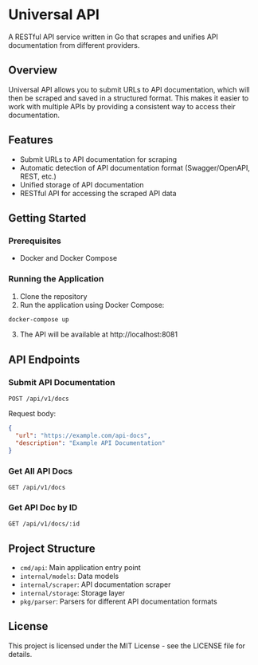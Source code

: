 # Universal API

A RESTful API service written in Go that scrapes and unifies API documentation from different providers.

## Overview

Universal API allows you to submit URLs to API documentation, which will then be scraped and saved in a structured format. This makes it easier to work with multiple APIs by providing a consistent way to access their documentation.

## Features

- Submit URLs to API documentation for scraping
- Automatic detection of API documentation format (Swagger/OpenAPI, REST, etc.)
- Unified storage of API documentation
- RESTful API for accessing the scraped API data

## Getting Started

### Prerequisites

- Docker and Docker Compose

### Running the Application

1. Clone the repository
2. Run the application using Docker Compose:

```bash
docker-compose up
```

3. The API will be available at http://localhost:8081

## API Endpoints

### Submit API Documentation

```
POST /api/v1/docs
```

Request body:
```json
{
  "url": "https://example.com/api-docs",
  "description": "Example API Documentation"
}
```

### Get All API Docs

```
GET /api/v1/docs
```

### Get API Doc by ID

```
GET /api/v1/docs/:id
```

## Project Structure

- `cmd/api`: Main application entry point
- `internal/models`: Data models
- `internal/scraper`: API documentation scraper
- `internal/storage`: Storage layer
- `pkg/parser`: Parsers for different API documentation formats

## License

This project is licensed under the MIT License - see the LICENSE file for details.
